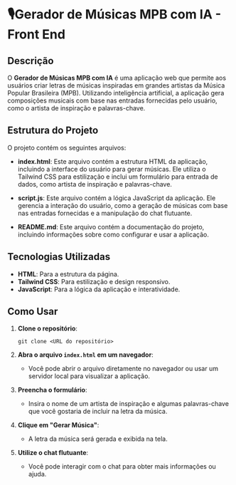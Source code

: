 # 🎙Gerador de Músicas MPB com IA - Front End

## Descrição

O **Gerador de Músicas MPB com IA** é uma aplicação web que permite aos usuários criar letras de músicas inspiradas em grandes artistas da Música Popular Brasileira (MPB). Utilizando inteligência artificial, a aplicação gera composições musicais com base nas entradas fornecidas pelo usuário, como o artista de inspiração e palavras-chave.

## Estrutura do Projeto

O projeto contém os seguintes arquivos:

- **index.html**: Este arquivo contém a estrutura HTML da aplicação, incluindo a interface do usuário para gerar músicas. Ele utiliza o Tailwind CSS para estilização e inclui um formulário para entrada de dados, como artista de inspiração e palavras-chave.

- **script.js**: Este arquivo contém a lógica JavaScript da aplicação. Ele gerencia a interação do usuário, como a geração de músicas com base nas entradas fornecidas e a manipulação do chat flutuante.

- **README.md**: Este arquivo contém a documentação do projeto, incluindo informações sobre como configurar e usar a aplicação.

## Tecnologias Utilizadas

- **HTML**: Para a estrutura da página.
- **Tailwind CSS**: Para estilização e design responsivo.
- **JavaScript**: Para a lógica da aplicação e interatividade.

## Como Usar

1. **Clone o repositório**:
   ```
   git clone <URL do repositório>
   ```

2. **Abra o arquivo `index.html` em um navegador**:
   - Você pode abrir o arquivo diretamente no navegador ou usar um servidor local para visualizar a aplicação.

3. **Preencha o formulário**:
   - Insira o nome de um artista de inspiração e algumas palavras-chave que você gostaria de incluir na letra da música.

4. **Clique em "Gerar Música"**:
   - A letra da música será gerada e exibida na tela.

5. **Utilize o chat flutuante**:
   - Você pode interagir com o chat para obter mais informações ou ajuda.